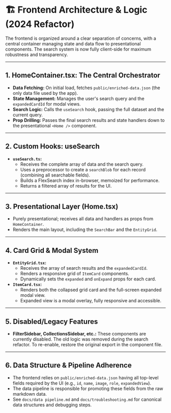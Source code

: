 # 🏗️ Frontend Architecture & Logic (2024 Refactor)

The frontend is organized around a clear separation of concerns, with a central container managing state and data flow to presentational components. The search system is now fully client-side for maximum robustness and transparency.

---

## 1. HomeContainer.tsx: The Central Orchestrator

- **Data Fetching:** On initial load, fetches `public/enriched-data.json` (the only data file used by the app).
- **State Management:** Manages the user's search query and the `expandedCardId` for modal views.
- **Search Logic:** Calls the `useSearch` hook, passing the full dataset and the current query.
- **Prop Drilling:** Passes the final search results and state handlers down to the presentational `<Home />` component.

---

## 2. Custom Hooks: useSearch

- **`useSearch.ts`:**
  - Receives the complete array of data and the search query.
  - Uses a preprocessor to create a `searchBlob` for each record (combining all searchable fields).
  - Builds a FlexSearch index in-browser, memoized for performance.
  - Returns a filtered array of results for the UI.

---

## 3. Presentational Layer (Home.tsx)

- Purely presentational; receives all data and handlers as props from `HomeContainer`.
- Renders the main layout, including the `SearchBar` and the `EntityGrid`.

---

## 4. Card Grid & Modal System

- **`EntityGrid.tsx`:**
  - Receives the array of search results and the `expandedCardId`.
  - Renders a responsive grid of `ItemCard` components.
  - Dynamically sets the `expanded` and `onExpand` props for each card.
- **`ItemCard.tsx`:**
  - Renders both the collapsed grid card and the full-screen expanded modal view.
  - Expanded view is a modal overlay, fully responsive and accessible.

---

## 5. Disabled/Legacy Features

- **FilterSidebar, CollectionsSidebar, etc.:** These components are currently disabled. The old logic was removed during the search refactor. To re-enable, restore the original export in the component file.

---

## 6. Data Structure & Pipeline Adherence

- The frontend relies on `public/enriched-data.json` having all top-level fields required by the UI (e.g., `id`, `name`, `image`, `role`, `expandedView`).
- The data pipeline is responsible for promoting these fields from the raw markdown data.
- See `docs/data pipeline.md` and `docs/troubleshooting.md` for canonical data structures and debugging steps.